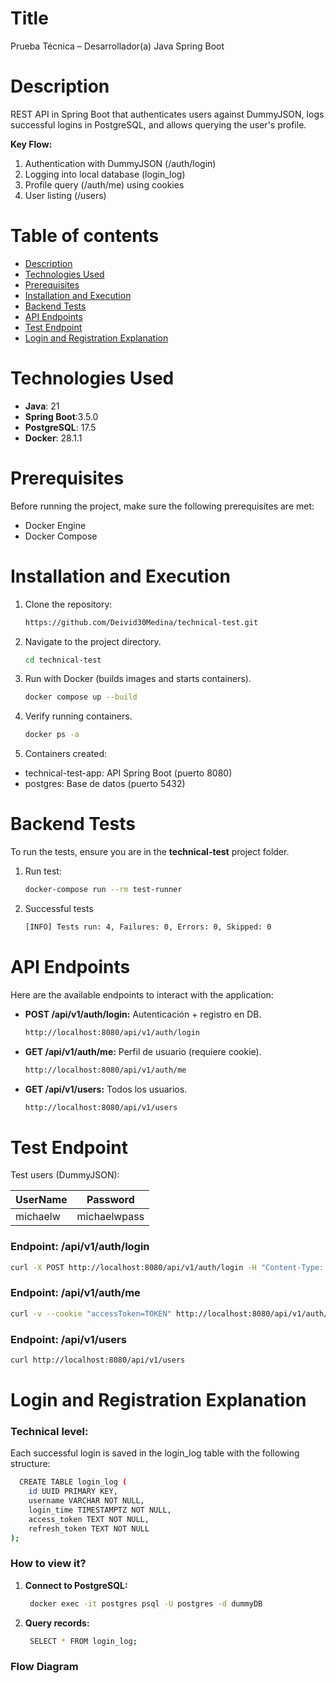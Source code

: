 # Title

Prueba Técnica – Desarrollador(a) Java Spring Boot

# Description

REST API in Spring Boot that authenticates users against DummyJSON, logs successful logins in PostgreSQL, and allows querying the user's profile.

**Key Flow:**

1. Authentication with DummyJSON (/auth/login)
2. Logging into local database (login_log)
3. Profile query (/auth/me) using cookies
4. User listing (/users)

# Table of contents

- [Description](#description)
- [Technologies Used](#technologies-used)
- [Prerequisites](#prerequisites)
- [Installation and Execution](#installation-and-execution)
- [Backend Tests](#backend-tests)
- [API Endpoints](#api-endpoints)
- [Test Endpoint](#test-endpoint)
- [Login and Registration Explanation](#login-and-registration-explanation)

# Technologies Used

- **Java**: 21
- **Spring Boot**:3.5.0
- **PostgreSQL**: 17.5
- **Docker**: 28.1.1

# Prerequisites

Before running the project, make sure the following prerequisites are met:

- Docker Engine
- Docker Compose


# Installation and Execution

1. Clone the repository:

   ```bash
   https://github.com/Deivid30Medina/technical-test.git
   ```

2.  Navigate to the project directory.

    ```bash
    cd technical-test
    ```

3.  Run with Docker (builds images and starts containers).

    ```bash
    docker compose up --build
    ```

4.  Verify running containers.

    ```bash
    docker ps -a
    ```

5. Containers created:

- technical-test-app: API Spring Boot (puerto 8080)
- postgres: Base de datos (puerto 5432)

# Backend Tests

To run the tests, ensure you are in the **technical-test** project folder.

1.  Run test:

    ```bash
    docker-compose run --rm test-runner
    ```

2. Successful tests

    ```bash
    [INFO] Tests run: 4, Failures: 0, Errors: 0, Skipped: 0
    ```

# API Endpoints

Here are the available endpoints to interact with the application:

- **POST /api/v1/auth/login:** Autenticación + registro en DB.

  ```bash
  http://localhost:8080/api/v1/auth/login
  ```

- **GET /api/v1/auth/me:** Perfil de usuario (requiere cookie).

  ```bash
  http://localhost:8080/api/v1/auth/me
  ```

- **GET /api/v1/users:** Todos los usuarios.

  ```bash
  http://localhost:8080/api/v1/users
  ```

# Test Endpoint

Test users (DummyJSON):

| UserName  | Password     |
|-----------|--------------|
| michaelw  | michaelwpass |


### Endpoint: /api/v1/auth/login
  ```bash
  curl -X POST http://localhost:8080/api/v1/auth/login -H "Content-Type: application/json" -d "{\"username\": \"michaelw\", \"password\": \"michaelwpass\"}"
  ```

### Endpoint: /api/v1/auth/me
  ```bash
  curl -v --cookie "accessToken=TOKEN" http://localhost:8080/api/v1/auth/me
  ```

### Endpoint: /api/v1/users
  ```bash
  curl http://localhost:8080/api/v1/users
  ```

# Login and Registration Explanation

### Technical level:

Each successful login is saved in the login_log table with the following structure:

```bash
  CREATE TABLE login_log (
    id UUID PRIMARY KEY,
    username VARCHAR NOT NULL,
    login_time TIMESTAMPTZ NOT NULL,
    access_token TEXT NOT NULL,
    refresh_token TEXT NOT NULL
);
```

### How to view it?

1. **Connect to PostgreSQL:**

   ```bash
    docker exec -it postgres psql -U postgres -d dummyDB
    ```

2. **Query records:**

   ```bash
    SELECT * FROM login_log;
    ```

### Flow Diagram

